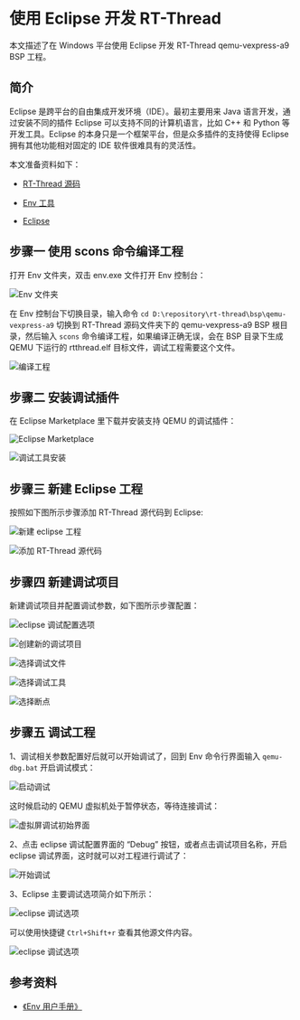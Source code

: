# 使用 Eclipse 开发 RT-Thread #

本文描述了在 Windows 平台使用 Eclipse 开发 RT-Thread qemu-vexpress-a9 BSP 工程。

## 简介

Eclipse 是跨平台的自由集成开发环境（IDE）。最初主要用来 Java 语言开发，通过安装不同的插件 Eclipse 可以支持不同的计算机语言，比如 C++ 和 Python 等开发工具。Eclipse 的本身只是一个框架平台，但是众多插件的支持使得 Eclipse 拥有其他功能相对固定的 IDE 软件很难具有的灵活性。

本文准备资料如下：

* [RT-Thread 源码](https://www.rt-thread.org/download.html)

* [Env 工具](https://www.rt-thread.org/download.html)

* [Eclipse](https://www.eclipse.org/downloads/)

## 步骤一 使用 scons 命令编译工程

打开 Env 文件夹，双击 env.exe 文件打开 Env 控制台：

![Env 文件夹](figures/env.png)

在 Env 控制台下切换目录，输入命令 `cd D:\repository\rt-thread\bsp\qemu-vexpress-a9` 切换到 RT-Thread 源码文件夹下的 qemu-vexpress-a9  BSP 根目录，然后输入 `scons` 命令编译工程，如果编译正确无误，会在 BSP 目录下生成 QEMU 下运行的 rtthread.elf 目标文件，调试工程需要这个文件。

![编译工程](figures/scons.png)

## 步骤二 安装调试插件

在 Eclipse Marketplace 里下载并安装支持 QEMU 的调试插件：

![Eclipse Marketplace](figures/2.4-1-Eclipse-Marketplace.png)

![调试工具安装](figures/2.4-2-gnu-mcu-eclipse.png)

## 步骤三 新建 Eclipse 工程

按照如下图所示步骤添加 RT-Thread 源代码到 Eclipse:

![新建 eclipse 工程](figures/eclipse-new-project.png)

![添加 RT-Thread 源代码](figures/project-dir.png)

## 步骤四 新建调试项目

新建调试项目并配置调试参数，如下图所示步骤配置：

![eclipse 调试配置选项](figures/2.4-3-eclipse-debug-config.png)

![创建新的调试项目](figures/2.4-4-eclipse-debug-config.png)

![选择调试文件](figures/2.4-5-eclipse-debug-config.png)

![选择调试工具](figures/2.4-6-eclipse-debug-config.png)

![选择断点](figures/2.4-7-eclipse-debug-config.png)

## 步骤五 调试工程

1、调试相关参数配置好后就可以开始调试了，回到 Env 命令行界面输入 `qemu-dbg.bat` 开启调试模式：

![启动调试](figures/qemu-dbg.png)

这时候启动的 QEMU 虚拟机处于暂停状态，等待连接调试：

![虚拟屏调试初始界面](figures/2.4-9-lcd-init.png)

2、点击 eclipse 调试配置界面的 “Debug” 按钮，或者点击调试项目名称，开启 eclipse 调试界面，这时就可以对工程进行调试了：

![开始调试](figures/2.4-10-debug.png)

3、Eclipse 主要调试选项简介如下所示：

![eclipse 调试选项](figures/eclipse-debug.png)

可以使用快捷键 `Ctrl+Shift+r` 查看其他源文件内容。

![eclipse 调试选项](figures/open-file.png)

## 参考资料

* [《Env 用户手册》](../../../../programming-manual/env/env.md)
